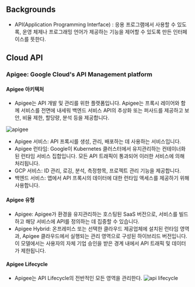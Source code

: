 ## Backgrounds
* API(Application Programming Interface) : 응용 프로그램에서 사용할 수 있도록, 운영 체제나 프로그래밍 언어가 제공하는 기능을 제어할 수 있도록 만든 인터페이스를 뜻한다. 

## Cloud API
### Apigee: Google Cloud's API Management platform

#### Apigee 아키텍처
* Apigee는 API 개발 및 관리를 위한 플랫폼입니다. Apigee는 프록시 레이어와 함께 서비스를 전면에 내세워 백엔드 서비스 API의 추상화 또는 퍼사드를 제공하고 보안, 비율 제한, 할당량, 분석 등을 제공합니다.

![apigee](https://user-images.githubusercontent.com/41291493/114328763-7f5b4200-9b78-11eb-99ac-cdde274ce7e9.png)

* Apigee 서비스: API 프록시를 생성, 관리, 배포하는 데 사용하는 서비스입니다.
* Apigee 런타임: Google이 Kubernetes 클러스터에서 유지관리하는 컨테이너화된 런타임 서비스 집합입니다. 모든 API 트래픽이 통과되어 이러한 서비스에 의해 처리됩니다.
* GCP 서비스: ID 관리, 로깅, 분석, 측정항목, 프로젝트 관리 기능을 제공합니다.
* 백엔드 서비스: 앱에서 API 프록시의 데이터에 대한 런타임 액세스를 제공하기 위해 사용합니다.

#### Apigee 유형

* Apigee: Apigee가 환경을 유지관리하는 호스팅된 SaaS 버전으로, 서비스를 빌드하고 해당 서비스에 API를 정의하는 데 집중할 수 있습니다.
* Apigee Hybrid: 온프레미스 또는 선택한 클라우드 제공업체에 설치된 런타임 영역과, Apigee 클라우드에서 실행되는 관리 영역으로 구성된 하이브리드 버전입니다. 이 모델에서는 사용자의 자체 기업 승인을 받은 경계 내에서 API 트래픽 및 데이터가 제한됩니다.

#### Apigee Lifecycle
* Apigee는 API Lifecycle의 전반적인 모든 영역을 관리한다.
![api lifecycle](https://user-images.githubusercontent.com/41291493/114329299-ee856600-9b79-11eb-88e5-5a3d1ffd6e50.png)
